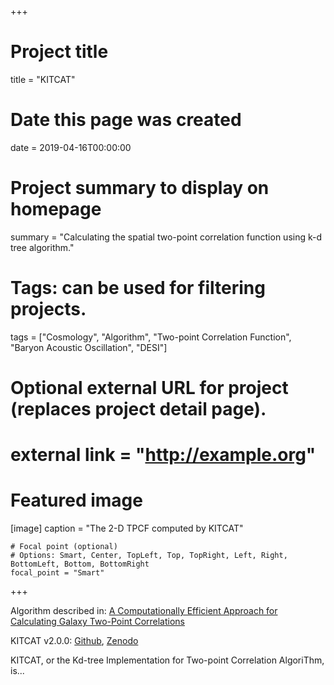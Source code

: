 +++
# Project title
title = "KITCAT"

# Date this page was created
date = 2019-04-16T00:00:00

# Project summary to display on homepage
summary = "Calculating the spatial two-point correlation function using k-d tree algorithm."

# Tags: can be used for filtering projects.
tags = ["Cosmology", "Algorithm", "Two-point Correlation Function", "Baryon Acoustic Oscillation", "DESI"]

# Optional external URL for project (replaces project detail page).
# external link = "http://example.org"

# Featured image

[image]
    caption = "The 2-D TPCF computed by KITCAT"

    # Focal point (optional)
    # Options: Smart, Center, TopLeft, Top, TopRight, Left, Right, BottomLeft, Bottom, BottomRight
    focal_point = "Smart"

+++

Algorithm described in: [A Computationally Efficient Approach for Calculating Galaxy Two-Point Correlations](kitcat.pdf)

KITCAT v2.0.0: [Github](https://github.com/DESI-UR/KITCAT), [Zenodo](https://doi.org/10.5281/zenodo.2640917)

KITCAT, or the Kd-tree Implementation for Two-point Correlation AlgoriThm, is... 




